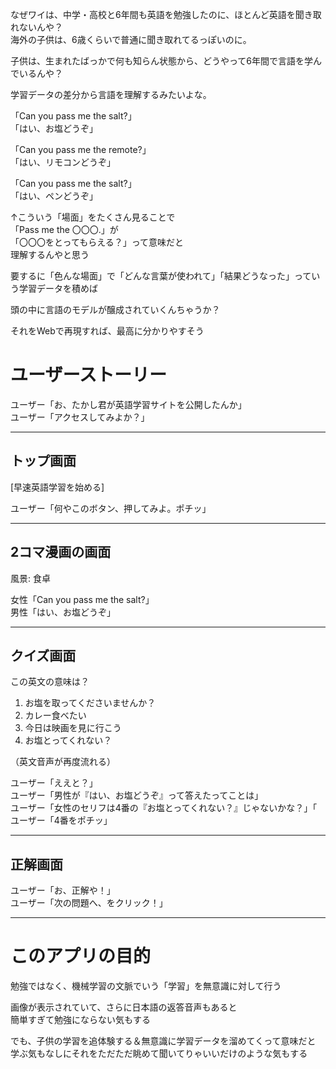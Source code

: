 なぜワイは、中学・高校と6年間も英語を勉強したのに、ほとんど英語を聞き取れないんや？  
海外の子供は、6歳くらいで普通に聞き取れてるっぽいのに。

子供は、生まれたばっかで何も知らん状態から、どうやって6年間で言語を学んでいるんや？

学習データの差分から言語を理解するみたいよな。

「Can you pass me the salt?」  
「はい、お塩どうぞ」

「Can you pass me the remote?」  
「はい、リモコンどうぞ」

「Can you pass me the salt?」  
「はい、ペンどうぞ」

↑こういう「場面」をたくさん見ることで  
「Pass me the 〇〇〇.」が  
「〇〇〇をとってもらえる？」って意味だと  
理解するんやと思う

要するに「色んな場面」で「どんな言葉が使われて」「結果どうなった」っていう学習データを積めば

頭の中に言語のモデルが醸成されていくんちゃうか？

それをWebで再現すれば、最高に分かりやすそう

# ユーザーストーリー

ユーザー「お、たかし君が英語学習サイトを公開したんか」  
ユーザー「アクセスしてみよか？」

---

## トップ画面

[早速英語学習を始める]

ユーザー「何やこのボタン、押してみよ。ポチッ」

---

## 2コマ漫画の画面

風景: 食卓

女性「Can you pass me the salt?」  
男性「はい、お塩どうぞ」

---

## クイズ画面

この英文の意味は？

1. お塩を取ってくださいませんか？
2. カレー食べたい
3. 今日は映画を見に行こう
4. お塩とってくれない？

（英文音声が再度流れる）

ユーザー「ええと？」  
ユーザー「男性が『はい、お塩どうぞ』って答えたってことは」  
ユーザー「女性のセリフは4番の『お塩とってくれない？』じゃないかな？」「  
ユーザー「4番をポチッ」

---

## 正解画面

ユーザー「お、正解や！」  
ユーザー「次の問題へ、をクリック！」

---

# このアプリの目的

勉強ではなく、機械学習の文脈でいう「学習」を無意識に対して行う

画像が表示されていて、さらに日本語の返答音声もあると  
簡単すぎて勉強にならない気もする  

でも、子供の学習を追体験する＆無意識に学習データを溜めてくって意味だと  
学ぶ気もなしにそれをただただ眺めて聞いてりゃいいだけのような気もする  
